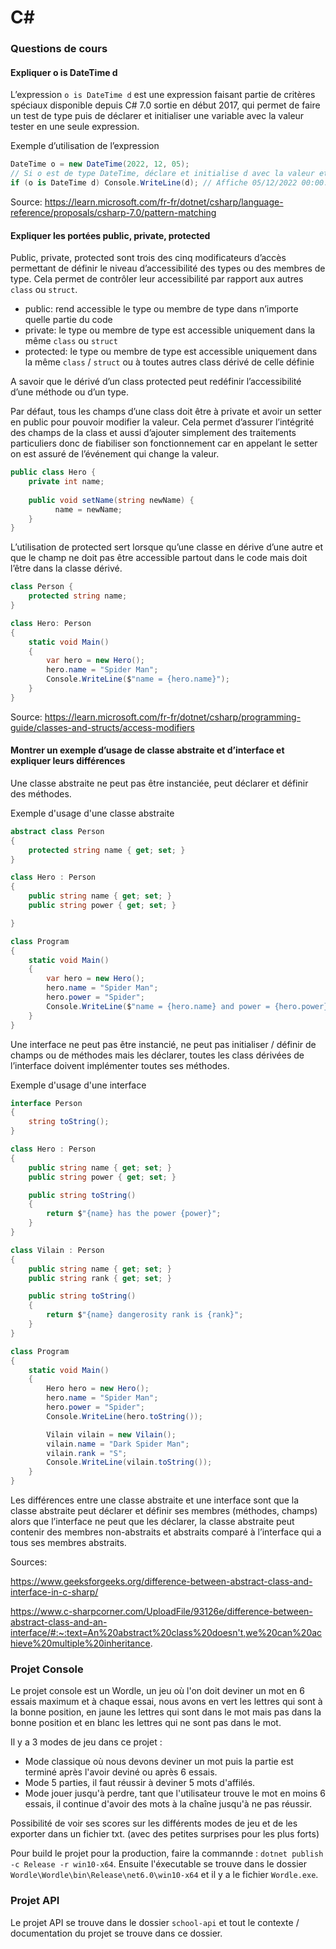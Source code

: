 # C#

### **Questions de cours**
#### Expliquer o is DateTime d 
L’expression ```o is DateTime d``` est une expression faisant partie de critères spéciaux disponible depuis C# 7.0 sortie en début 2017, qui permet de faire un test de type puis de déclarer et initialiser une variable avec la valeur tester en une seule expression. 

Exemple d’utilisation de l’expression
```C#
DateTime o = new DateTime(2022, 12, 05);
// Si o est de type DateTime, déclare et initialise d avec la valeur et le type de o
if (o is DateTime d) Console.WriteLine(d); // Affiche 05/12/2022 00:00:00
```

Source: https://learn.microsoft.com/fr-fr/dotnet/csharp/language-reference/proposals/csharp-7.0/pattern-matching

#### Expliquer les portées public, private, protected
Public, private, protected sont trois des cinq modificateurs d’accès permettant de définir le niveau d’accessibilité des types ou des membres de type. Cela permet de contrôler leur accessibilité par rapport aux autres ```class``` ou ```struct```.

- public: rend accessible le type ou membre de type dans n’importe quelle partie du code
- private: le type ou membre de type est accessible uniquement dans la même ```class``` ou ```struct```
- protected: le type ou membre de type est accessible uniquement dans la même ```class``` / ```struct``` ou à toutes autres class dérivé de celle définie

A savoir que le dérivé d’un class protected peut redéfinir l’accessibilité d’une méthode ou d’un type.

Par défaut, tous les champs d’une class doit être à private et avoir un setter en public pour pouvoir modifier la valeur. Cela permet d’assurer l’intégrité des champs de la class et aussi d’ajouter simplement des traitements particuliers donc de fiabiliser son fonctionnement car en appelant le setter on est assuré de l’événement qui change la valeur.

```C#
public class Hero { 
    private int name;
 
    public void setName(string newName) {
          name = newName;
    }
}
```

L’utilisation de protected sert lorsque qu’une classe en dérive d’une autre et que le champ ne doit pas être accessible partout dans le code mais doit l’être dans la classe dérivé.

```C#
class Person { 
	protected string name;
} 

class Hero: Person 
{ 
	static void Main() 
	{ 
		var hero = new Hero(); 
		hero.name = "Spider Man"; 
		Console.WriteLine($"name = {hero.name}"); 
	}
}
```

Source: https://learn.microsoft.com/fr-fr/dotnet/csharp/programming-guide/classes-and-structs/access-modifiers

#### Montrer un exemple d’usage de classe abstraite et d’interface et expliquer leurs différences

Une classe abstraite ne peut pas être instanciée, peut déclarer et définir des méthodes.  

Exemple d'usage d'une classe abstraite

```C#
abstract class Person
{
    protected string name { get; set; }
}

class Hero : Person
{
	public string name { get; set; }
    public string power { get; set; }

}

class Program
{
	static void Main()
	{
		var hero = new Hero();
		hero.name = "Spider Man";
		hero.power = "Spider";
		Console.WriteLine($"name = {hero.name} and power = {hero.power}");
	}
}
```

Une interface ne peut pas être instancié, ne peut pas initialiser / définir de champs ou de méthodes mais les déclarer, toutes les class dérivées de l’interface doivent implémenter toutes ses méthodes.

Exemple d'usage d'une interface

```C#
interface Person
{
	string toString();
}

class Hero : Person
{
	public string name { get; set; }
    public string power { get; set; }

	public string toString()
    {
		return $"{name} has the power {power}";
    }
}

class Vilain : Person
{
	public string name { get; set; }
	public string rank { get; set; }

	public string toString()
	{
		return $"{name} dangerosity rank is {rank}";
	}
}

class Program
{
	static void Main()
	{
		Hero hero = new Hero();
		hero.name = "Spider Man";
		hero.power = "Spider";
		Console.WriteLine(hero.toString());

		Vilain vilain = new Vilain();
		vilain.name = "Dark Spider Man";
		vilain.rank = "S";
		Console.WriteLine(vilain.toString());
	}
}
```

Les différences entre une classe abstraite et une interface sont que la classe abstraite peut déclarer et définir ses membres (méthodes, champs) alors que l’interface ne peut que les déclarer, la classe abstraite peut contenir des membres non-abstraits et abstraits comparé à l’interface qui a tous ses membres abstraits. 

Sources: 

https://www.geeksforgeeks.org/difference-between-abstract-class-and-interface-in-c-sharp/ 

https://www.c-sharpcorner.com/UploadFile/93126e/difference-between-abstract-class-and-an-interface/#:~:text=An%20abstract%20class%20doesn't,we%20can%20achieve%20multiple%20inheritance.

### **Projet Console**

Le projet console est un Wordle, un jeu où l'on doit deviner un mot en 6 essais maximum et à chaque essai, nous avons en vert les lettres qui sont à la bonne position, en jaune les lettres qui sont dans le mot mais pas dans la bonne position et en blanc les lettres qui ne sont pas dans le mot.

Il y a 3 modes de jeu dans ce projet :
  - Mode classique où nous devons deviner un mot puis la partie est terminé après l'avoir deviné ou après 6 essais.
  - Mode 5 parties, il faut réussir à deviner 5 mots d'affilés.
  - Mode jouer jusqu'à perdre, tant que l'utilisateur trouve le mot en moins 6 essais, il continue d'avoir des mots à la chaîne jusqu'à ne pas réussir.

Possibilité de voir ses scores sur les différents modes de jeu et de les exporter dans un fichier txt. (avec des petites surprises pour les plus forts)

Pour build le projet pour la production, faire la commannde : ```dotnet publish -c Release -r win10-x64```. Ensuite l'éxecutable se trouve dans le dossier ``` Wordle\Wordle\bin\Release\net6.0\win10-x64 ``` et il y a le fichier ```Wordle.exe```.

### **Projet API**

Le projet API se trouve dans le dossier ```school-api``` et tout le contexte / documentation du projet se trouve dans ce dossier.
